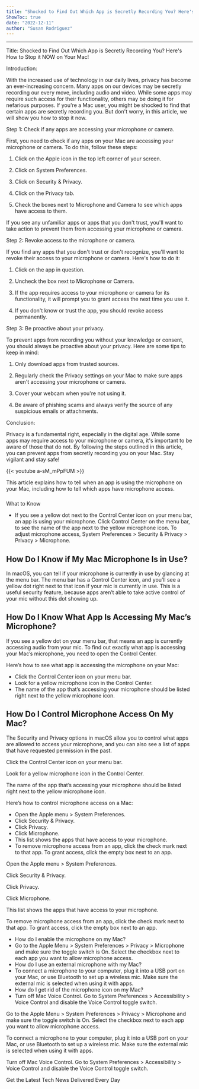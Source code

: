 ```yaml
---
title: "Shocked to Find Out Which App is Secretly Recording You? Here's How to Stop it NOW on Your Mac!"
ShowToc: true 
date: "2022-12-11"
author: "Susan Rodriguez"
---
```

*****
Title: Shocked to Find Out Which App is Secretly Recording You? Here's How to Stop it NOW on Your Mac!

Introduction:

With the increased use of technology in our daily lives, privacy has become an ever-increasing concern. Many apps on our devices may be secretly recording our every move, including audio and video. While some apps may require such access for their functionality, others may be doing it for nefarious purposes. If you're a Mac user, you might be shocked to find that certain apps are secretly recording you. But don't worry, in this article, we will show you how to stop it now.

Step 1: Check if any apps are accessing your microphone or camera.

First, you need to check if any apps on your Mac are accessing your microphone or camera. To do this, follow these steps:

1. Click on the Apple icon in the top left corner of your screen.

2. Click on System Preferences.

3. Click on Security & Privacy.

4. Click on the Privacy tab.

5. Check the boxes next to Microphone and Camera to see which apps have access to them.

If you see any unfamiliar apps or apps that you don't trust, you'll want to take action to prevent them from accessing your microphone or camera.

Step 2: Revoke access to the microphone or camera.

If you find any apps that you don't trust or don't recognize, you'll want to revoke their access to your microphone or camera. Here's how to do it:

1. Click on the app in question.

2. Uncheck the box next to Microphone or Camera.

3. If the app requires access to your microphone or camera for its functionality, it will prompt you to grant access the next time you use it.

4. If you don't know or trust the app, you should revoke access permanently.

Step 3: Be proactive about your privacy.

To prevent apps from recording you without your knowledge or consent, you should always be proactive about your privacy. Here are some tips to keep in mind:

1. Only download apps from trusted sources.

2. Regularly check the Privacy settings on your Mac to make sure apps aren't accessing your microphone or camera.

3. Cover your webcam when you're not using it.

4. Be aware of phishing scams and always verify the source of any suspicious emails or attachments.

Conclusion:

Privacy is a fundamental right, especially in the digital age. While some apps may require access to your microphone or camera, it's important to be aware of those that do not. By following the steps outlined in this article, you can prevent apps from secretly recording you on your Mac. Stay vigilant and stay safe!

{{< youtube a-sM_mPpFUM >}} 




This article explains how to tell when an app is using the microphone on your Mac, including how to tell which apps have microphone access.

 
### 
What to Know
 
- If you see a yellow dot next to the Control Center icon on your menu bar, an app is using your microphone. Click Control Center on the menu bar, to see the name of the app next to the yellow microphone icon. To adjust microphone access, System Preferences > Security & Privacy > Privacy > Microphone.

 
##   How Do I Know if My Mac Microphone Is in Use?  
 

In macOS, you can tell if your microphone is currently in use by glancing at the menu bar. The menu bar has a Control Center icon, and you’ll see a yellow dot right next to that icon if your mic is currently in use. This is a useful security feature, because apps aren’t able to take active control of your mic without this dot showing up.

 
##   How Do I Know What App Is Accessing My Mac’s Microphone?  
 

If you see a yellow dot on your menu bar, that means an app is currently accessing audio from your mic. To find out exactly what app is accessing your Mac’s microphone, you need to open the Control Center.

 

Here’s how to see what app is accessing the microphone on your Mac:

 
- Click the Control Center icon on your menu bar.
 - Look for a yellow microphone icon in the Control Center.
 - The name of the app that’s accessing your microphone should be listed right next to the yellow microphone icon.

 
##   How Do I Control Microphone Access On My Mac?  
 

The Security and Privacy options in macOS allow you to control what apps are allowed to access your microphone, and you can also see a list of apps that have requested permission in the past.

 

Click the Control Center icon on your menu bar.

 

Look for a yellow microphone icon in the Control Center.

 

The name of the app that’s accessing your microphone should be listed right next to the yellow microphone icon.

 

Here’s how to control microphone access on a Mac:

 
- Open the Apple menu > System Preferences.
 - Click Security & Privacy.
 - Click Privacy.
 - Click Microphone.
 - This list shows the apps that have access to your microphone.
 - To remove microphone access from an app, click the check mark next to that app. To grant access, click the empty box next to an app.

 

Open the Apple menu > System Preferences.

 

Click Security & Privacy.

 

Click Privacy.

 

Click Microphone.

 

This list shows the apps that have access to your microphone.

 
To remove microphone access from an app, click the check mark next to that app. To grant access, click the empty box next to an app.
 
- How do I enable the microphone on my Mac?
 - Go to the Apple Menu > System Preferences > Privacy > Microphone and make sure the toggle switch is On. Select the checkbox next to each app you want to allow microphone access.
 - How do I use an external microphone with my Mac?
 - To connect a microphone to your computer, plug it into a USB port on your Mac, or use Bluetooth to set up a wireless mic. Make sure the external mic is selected when using it with apps.
 - How do I get rid of the microphone icon on my Mac?
 - Turn off Mac Voice Control. Go to System Preferences > Accessibility > Voice Control and disable the Voice Control toggle switch.

 
Go to the Apple Menu > System Preferences > Privacy > Microphone and make sure the toggle switch is On. Select the checkbox next to each app you want to allow microphone access.
 
To connect a microphone to your computer, plug it into a USB port on your Mac, or use Bluetooth to set up a wireless mic. Make sure the external mic is selected when using it with apps.
 
Turn off Mac Voice Control. Go to System Preferences > Accessibility > Voice Control and disable the Voice Control toggle switch.
 

Get the Latest Tech News Delivered Every Day




